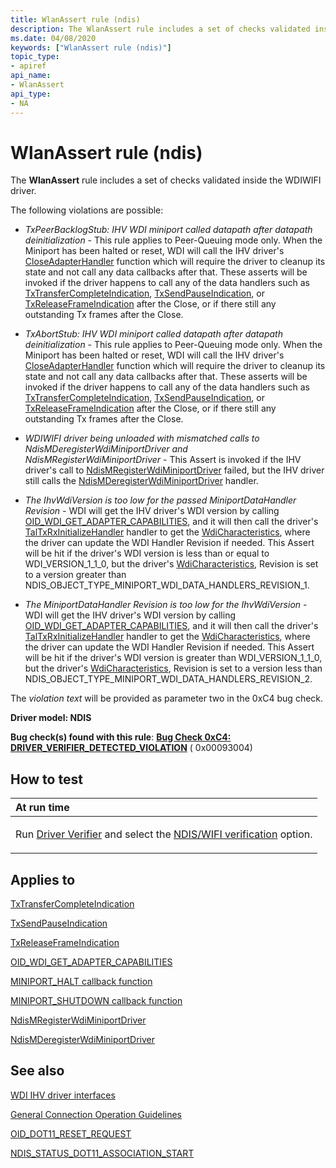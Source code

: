 ```yaml
---
title: WlanAssert rule (ndis)
description: The WlanAssert rule includes a set of checks validated inside the WDIWIFI driver.
ms.date: 04/08/2020
keywords: ["WlanAssert rule (ndis)"]
topic_type:
- apiref
api_name:
- WlanAssert
api_type:
- NA
---
```


# WlanAssert rule (ndis)

The **WlanAssert** rule includes a set of checks validated inside the WDIWIFI driver.

The following violations are possible:

- *TxPeerBacklogStub: IHV WDI miniport called datapath after datapath deinitialization* - This rule applies to Peer-Queuing mode only. When the Miniport has been halted or reset, WDI will call the IHV driver's [CloseAdapterHandler](/windows-hardware/drivers/ddi/dot11wdi/nc-dot11wdi-miniport_wdi_close_adapter) function which will require the driver to cleanup its state and not call any data callbacks after that. These asserts will be invoked if the driver happens to call any of the data handlers such as [TxTransferCompleteIndication](/windows-hardware/drivers/ddi/dot11wdi/nc-dot11wdi-ndis_wdi_tx_transfer_complete_ind), [TxSendPauseIndication](/windows-hardware/drivers/ddi/dot11wdi/nc-dot11wdi-ndis_wdi_tx_send_pause_ind), or [TxReleaseFrameIndication](/windows-hardware/drivers/ddi/dot11wdi/nc-dot11wdi-ndis_wdi_tx_release_frames_ind) after the Close, or if there still any outstanding Tx frames after the Close.

- *TxAbortStub: IHV WDI miniport called datapath after datapath deinitialization* - This rule applies to Peer-Queuing mode only. When the Miniport has been halted or reset, WDI will call the IHV driver's [CloseAdapterHandler](/windows-hardware/drivers/ddi/dot11wdi/nc-dot11wdi-miniport_wdi_close_adapter) function which will require the driver to cleanup its state and not call any data callbacks after that. These asserts will be invoked if the driver happens to call any of the data handlers such as [TxTransferCompleteIndication](/windows-hardware/drivers/ddi/dot11wdi/nc-dot11wdi-ndis_wdi_tx_transfer_complete_ind), [TxSendPauseIndication](/windows-hardware/drivers/ddi/dot11wdi/nc-dot11wdi-ndis_wdi_tx_send_pause_ind), or [TxReleaseFrameIndication](/windows-hardware/drivers/ddi/dot11wdi/nc-dot11wdi-ndis_wdi_tx_release_frames_ind) after the Close, or if there still any outstanding Tx frames after the Close.

- *WDIWIFI driver being unloaded with mismatched calls to NdisMDeregisterWdiMiniportDriver and NdisMRegisterWdiMiniportDriver* - This Assert is invoked if the IHV driver's call to [NdisMRegisterWdiMiniportDriver](/windows-hardware/drivers/ddi/dot11wdi/nf-dot11wdi-ndismregisterwdiminiportdriver) failed, but the IHV driver still calls the [NdisMDeregisterWdiMiniportDriver](/windows-hardware/drivers/ddi/dot11wdi/nf-dot11wdi-ndismderegisterwdiminiportdriver) handler.

- *The IhvWdiVersion is too low for the passed MiniportDataHandler Revision* - WDI will get the IHV driver's WDI version by calling [OID_WDI_GET_ADAPTER_CAPABILITIES](../network/oid-wdi-get-adapter-capabilities.md), and it will then call the driver's [TalTxRxInitializeHandler](/windows-hardware/drivers/ddi/dot11wdi/nc-dot11wdi-miniport_wdi_tal_txrx_initialize) handler to get the [WdiCharacteristics](/windows-hardware/drivers/ddi/dot11wdi/ns-dot11wdi-_ndis_miniport_driver_wdi_characteristics), where the driver can update the WDI Handler Revision if needed. This Assert will be hit if the driver's WDI version is less than or equal to WDI_VERSION_1_1_0, but the driver's [WdiCharacteristics](/windows-hardware/drivers/ddi/dot11wdi/ns-dot11wdi-_ndis_miniport_driver_wdi_characteristics), Revision is set to a version greater than NDIS_OBJECT_TYPE_MINIPORT_WDI_DATA_HANDLERS_REVISION_1.

- *The MiniportDataHandler Revision is too low for the IhvWdiVersion* - WDI will get the IHV driver's WDI version by calling [OID_WDI_GET_ADAPTER_CAPABILITIES](../network/oid-wdi-get-adapter-capabilities.md), and it will then call the driver's [TalTxRxInitializeHandler](/windows-hardware/drivers/ddi/dot11wdi/nc-dot11wdi-miniport_wdi_tal_txrx_initialize) handler to get the [WdiCharacteristics](/windows-hardware/drivers/ddi/dot11wdi/ns-dot11wdi-_ndis_miniport_driver_wdi_characteristics), where the driver can update the WDI Handler Revision if needed. This Assert will be hit if the driver's WDI version is greater than WDI_VERSION_1_1_0, but the driver's [WdiCharacteristics](/windows-hardware/drivers/ddi/dot11wdi/ns-dot11wdi-_ndis_miniport_driver_wdi_characteristics), Revision is set to a version less than NDIS_OBJECT_TYPE_MINIPORT_WDI_DATA_HANDLERS_REVISION_2.

The *violation text* will be provided as parameter two in the 0xC4 bug check.

**Driver model: NDIS**

**Bug check(s) found with this rule**: [**Bug Check 0xC4: DRIVER\_VERIFIER\_DETECTED\_VIOLATION**](../debugger/bug-check-0xc4--driver-verifier-detected-violation.md) ( 0x00093004)


## How to test

<table>
<colgroup>
<col width="100%" />
</colgroup>
<thead>
<tr class="header">
<th align="left">At run time</th>
</tr>
</thead>
<tbody>
<tr class="odd">
<td align="left"><p>Run <a href="/windows-hardware/drivers/devtest/driver-verifier" data-raw-source="[Driver Verifier](./driver-verifier.md)">Driver Verifier</a> and select the <a href="/windows-hardware/drivers/devtest/ndis-wifi-verification" data-raw-source="[NDIS/WIFI verification](./ndis-wifi-verification.md)">NDIS/WIFI verification</a> option.</p></td>
</tr>
</tbody>
</table>

## Applies to

[TxTransferCompleteIndication](/windows-hardware/drivers/ddi/dot11wdi/nc-dot11wdi-ndis_wdi_tx_transfer_complete_ind)

[TxSendPauseIndication](/windows-hardware/drivers/ddi/dot11wdi/nc-dot11wdi-ndis_wdi_tx_send_pause_ind)

[TxReleaseFrameIndication](/windows-hardware/drivers/ddi/dot11wdi/nc-dot11wdi-ndis_wdi_tx_release_frames_ind) 

[OID_WDI_GET_ADAPTER_CAPABILITIES](../network/oid-wdi-get-adapter-capabilities.md)

[MINIPORT_HALT callback function](/windows-hardware/drivers/ddi/ndis/nc-ndis-miniport_halt)

[MINIPORT_SHUTDOWN callback function](/windows-hardware/drivers/ddi/ndis/nc-ndis-miniport_shutdown)

[NdisMRegisterWdiMiniportDriver](/windows-hardware/drivers/ddi/dot11wdi/nf-dot11wdi-ndismregisterwdiminiportdriver)

[NdisMDeregisterWdiMiniportDriver](/windows-hardware/drivers/ddi/dot11wdi/nf-dot11wdi-ndismderegisterwdiminiportdriver)

## See also

[WDI IHV driver interfaces](../network/wdi-ihv-driver-interfaces.md)

[General Connection Operation Guidelines](/previous-versions/windows/hardware/wireless/general-connection-operation-guidelines)

[OID\_DOT11\_RESET\_REQUEST](/previous-versions/windows/hardware/wireless/oid-dot11-reset-request)

[NDIS\_STATUS\_DOT11\_ASSOCIATION\_START](/previous-versions/windows/hardware/wireless/ndis-status-dot11-association-start)
